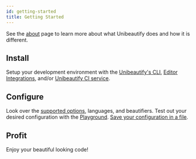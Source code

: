 ```yaml
---
id: getting-started
title: Getting Started
---
```


See the [about](about.md) page to learn more about what Unibeautify does and how it is different.

## Install

Setup your development environment with the [Unibeautify's CLI](cli.md), [Editor Integrations](editors.md), and/or [Unibeautify CI service](ci.md).

## Configure

Look over the [supported options](options-for-languages.md), languages, and beautifiers.
Test out your desired configuration with the [Playground](https://playground.unibeautify.com).
[Save your configuration in a file](config-file.md).

## Profit

Enjoy your beautiful looking code!
